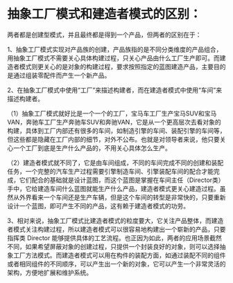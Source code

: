# 抽象工厂模式和建造者模式的区别：
两者都是创建型模式，并且最终都是得到一个产品，但两者的区别在于：

1、抽象工厂模式实现对产品族的创建，产品族指的是不同分类维度的产品组合，用抽象工厂模式不需要关心具体构建过程，只关心产品由什么工厂生产即可。而建造者模式则更关心的是对象的构建过程，要求按照指定的蓝图建造产品，主要目的是通过组装零配件而产生一个新产品。

2、在抽象工厂模式中使用“工厂”来描述构建者，而在建造者模式中使用“车间”来描述构建者。

（1）抽象工厂模式就好比是一个一个的工厂，宝马车工厂生产宝马SUV和宝马VAN，奔驰车工厂生产奔驰车SUV和奔驰VAN，它是从一个更高层次去看对象的构建，具体到工厂内部还有很多的车间，如制造引擎的车间、装配引擎的车间等，但这些都是隐藏在工厂内部的细节，对外不公布。也就是对领导者来说，他只要关心一个工厂到底是生产什么产品的，不用关心具体怎么生产。

（2）建造者模式就不同了，它是由车间组成，不同的车间完成不同的创建和装配任务，一个完整的汽车生产过程需要引擎制造车间、引擎装配车间的配合才能完成，它们配合的基础就是设计蓝图，而这个蓝图是掌握在车间主任（Director类）手中，它给建造车间什么蓝图就能生产什么产品，建造者模式更关心建造过程。虽然从外界看来一个车间还是生产车辆，但是这个车间的转型是非常快的，只要重新设计一个蓝图，即可产生不同的产品，这有赖于建造者模式的功劳。

3、相对来说，抽象工厂模式比建造者模式的粒度要大，它关注产品整体，而建造者模式关注构建过程，所以建造者模式可以很容易地构建出一个崭新的产品，只要指挥类 Director 能够提供具体的工艺流程。也正因为如此，两者的应用场景截然不同，如果希望屏蔽对象的创建过程，只提供一个封装良好的对象，则可以选择抽象工厂方法模式。而建造者模式可以用在构件的装配方面，如通过装配不同的组件或者相同组件的不同顺序，可以产生出一个新的对象，它可以产生一个非常灵活的架构，方便地扩展和维护系统。